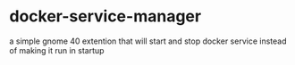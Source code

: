 # docker-service-manager
a simple gnome 40 extention that will start and stop docker service instead of making it run in startup
